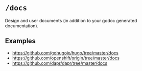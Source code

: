 # `/docs`

Design and user documents (in addition to your godoc generated documentation).

## Examples

- <https://github.com/gohugoio/hugo/tree/master/docs>
- <https://github.com/openshift/origin/tree/master/docs>
- <https://github.com/dapr/dapr/tree/master/docs>
